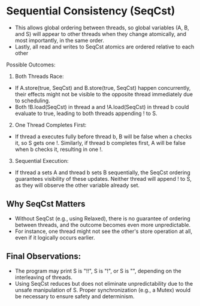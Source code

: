 # Sequential Consistency (SeqCst)

- This allows global ordering between threads, so global variables (A, B, and S) will appear to other threads when they change atomically, and most importantly, in the same order.
- Lastly, all read and writes to SeqCst atomics are ordered relative to each other

Possible Outcomes:

1. Both Threads Race:

- If A.store(true, SeqCst) and B.store(true, SeqCst) happen concurrently, their effects might not be visible to the opposite thread immediately due to scheduling.
- Both !B.load(SeqCst) in thread a and !A.load(SeqCst) in thread b could evaluate to true, leading to both threads appending ! to S.

2. One Thread Completes First:

- If thread a executes fully before thread b, B will be false when a checks it, so S gets one !.
  Similarly, if thread b completes first, A will be false when b checks it, resulting in one !.

3. Sequential Execution:

- If thread a sets A and thread b sets B sequentially, the SeqCst ordering guarantees visibility of these updates. Neither thread will append ! to S, as they will observe the other variable already set.

## Why SeqCst Matters

- Without SeqCst (e.g., using Relaxed), there is no guarantee of ordering between threads, and the outcome becomes even more unpredictable.
- For instance, one thread might not see the other's store operation at all, even if it logically occurs earlier.

## Final Observations:

- The program may print S is "!!", S is "!", or S is "", depending on the interleaving of threads.
- Using SeqCst reduces but does not eliminate unpredictability due to the unsafe manipulation of S. Proper synchronization (e.g., a Mutex) would be necessary to ensure safety and determinism.
